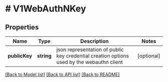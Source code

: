 # # V1WebAuthNKey

## Properties

Name | Type | Description | Notes
------------ | ------------- | ------------- | -------------
**publicKey** | **string** | json representation of public key credential creation options used by the webauthn client | [optional]

[[Back to Model list]](../../README.md#models) [[Back to API list]](../../README.md#endpoints) [[Back to README]](../../README.md)
